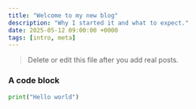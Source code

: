 ```yaml
---
title: "Welcome to my new blog"
description: "Why I started it and what to expect."
date: 2025-05-12 09:00:00 +0000
tags: [intro, meta]
---
```


> Delete or edit this file after you add real posts.

### A code block

```python
print("Hello world")
